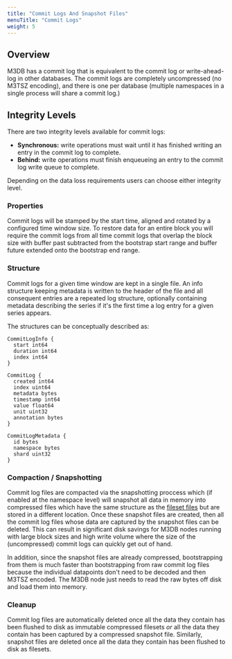```yaml
---
title: "Commit Logs And Snapshot Files"
menuTitle: "Commit Logs"
weight: 5
---
```


## Overview

M3DB has a commit log that is equivalent to the commit log or write-ahead-log in other databases. The commit logs are completely uncompressed (no M3TSZ encoding), and there is one per database (multiple namespaces in a single process will share a commit log.)

## Integrity Levels

There are two integrity levels available for commit logs:

-   **Synchronous:** write operations must wait until it has finished writing an entry in the commit log to complete.
-   **Behind:** write operations must finish enqueueing an entry to the commit log write queue to complete.

Depending on the data loss requirements users can choose either integrity level.

### Properties

Commit logs will be stamped by the start time, aligned and rotated by a configured time window size. To restore data for an entire block you will require the commit logs from all time commit logs that overlap the block size with buffer past subtracted from the bootstrap start range and buffer future extended onto the bootstrap end range.

### Structure

Commit logs for a given time window are kept in a single file. An info structure keeping metadata is written to the header of the file and all consequent entries are a repeated log structure, optionally containing metadata describing the series if it's the first time a log entry for a given series appears.

The structures can be conceptually described as:

```golang
CommitLogInfo {
  start int64
  duration int64
  index int64
}

CommitLog {
  created int64
  index uint64
  metadata bytes
  timestamp int64
  value float64
  unit uint32
  annotation bytes
}

CommitLogMetadata {
  id bytes
  namespace bytes
  shard uint32
}
```

### Compaction / Snapshotting

Commit log files are compacted via the snapshotting proccess which (if enabled at the namespace level) will snapshot all data in memory into compressed files which have the same structure as the [fileset files](/docs/v1.1/architecture/m3db/storage) but are stored in a different location. Once these snapshot files are created, then all the commit log files whose data are captured by the snapshot files can be deleted. This can result in significant disk savings for M3DB nodes running with large block sizes and high write volume where the size of the (uncompressed) commit logs can quickly get out of hand.

In addition, since the snapshot files are already compressed, bootstrapping from them is much faster than bootstrapping from raw commit log files because the individual datapoints don't need to be decoded and then M3TSZ encoded. The M3DB node just needs to read the raw bytes off disk and load them into memory.

### Cleanup

Commit log files are automatically deleted once all the data they contain has been flushed to disk as immutable compressed filesets _or_ all the data they contain has been captured by a compressed snapshot file. Similarly, snapshot files are deleted once all the data they contain has been flushed to disk as filesets.
